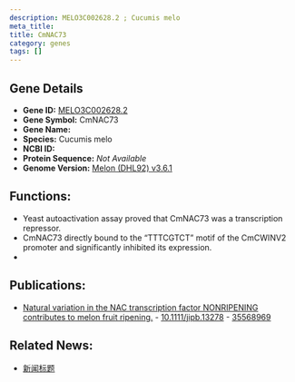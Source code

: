 ```yaml
---
description: MELO3C002628.2 ; Cucumis melo
meta_title:
title: CmNAC73
category: genes
tags: []
---
```


## Gene Details
- **Gene ID:**	[MELO3C002628.2](https://www.maizegdb.org/gene_center/gene/MELO3C002628.2)
- **Gene Symbol:** CmNAC73
- **Gene Name:** 
- **Species:** Cucumis melo
- **NCBI ID:** [  ]()
- **Protein Sequence:** *Not Available*
- **Genome Version:** [Melon (DHL92) v3.6.1]()

## Functions:
   - Yeast autoactivation assay proved that CmNAC73 was a transcription repressor.
   - CmNAC73 directly bound to the “TTTCGTCT” motif of the CmCWINV2 promoter and significantly inhibited its expression.
   - 

## Publications:
   - [Natural variation in the NAC transcription factor NONRIPENING contributes to melon fruit ripening.]( https://onlinelibrary.wiley.com/doi/10.1111/jipb.13278 ) - [10.1111/jipb.13278]( https://onlinelibrary.wiley.com/doi/10.1111/jipb.13278 ) - [35568969](https://pubmed.ncbi.nlm.nih.gov/35568969/)

## Related News:
   - [新闻标题](https://mp.weixin.qq.com/s?__biz=MzIyOTY2NDYyNQ==&mid=2247541243&idx=7&sn=ccbe418d8a40347f7ede1cfec36e158c&chksm=e8bd53e5dfcadaf396525c43f2dd2b0f28ae20aaf336d0a9fd764ba6505e87e3458c577f040e&scene=27#wechat_redirect)
